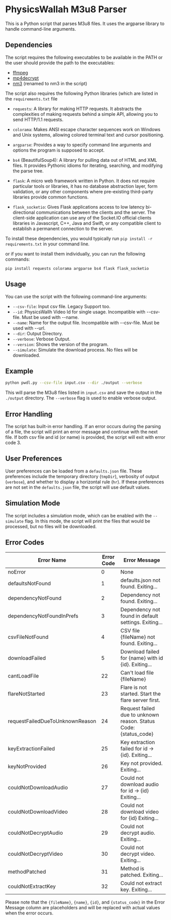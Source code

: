 # PhysicsWallah M3u8 Parser

This is a Python script that parses M3u8 files. It uses the argparse library to handle command-line arguments.

## Dependencies

The script requires the following executables to be available in the PATH or the user should provide the path to the executables:

- [ffmpeg](https://ffmpeg.org/download.html)
- [mp4decrypt](https://www.bento4.com/downloads/)
- [nm3](https://github.com/nilaoda/N_m3u8DL-RE) (renamed to nm3 in the script)

The script also requires the following Python libraries (which are listed in the `requirements.txt` file


- `requests`: A library for making HTTP requests. It abstracts the complexities of making requests behind a simple API, allowing you to send HTTP/1.1 requests.

- `colorama`: Makes ANSI escape character sequences work on Windows and Unix systems, allowing colored terminal text and cursor positioning.

- `argparse`: Provides a way to specify command line arguments and options the program is supposed to accept.

- `bs4` (BeautifulSoup4): A library for pulling data out of HTML and XML files. It provides Pythonic idioms for iterating, searching, and modifying the parse tree.

- `flask`: A micro web framework written in Python. It does not require particular tools or libraries, it has no database abstraction layer, form validation, or any other components where pre-existing third-party libraries provide common functions.

- `flask_socketio`: Gives Flask applications access to low latency bi-directional communications between the clients and the server. The client-side application can use any of the Socket.IO official clients libraries in Javascript, C++, Java and Swift, or any compatible client to establish a permanent connection to the server.

To install these dependencies, you would typically run `pip install -r requirements.txt` in your command line.

or if you want to install them individually, you can run the following commands:

`pip install requests colorama argparse bs4 flask flask_socketio`

## Usage

You can use the script with the following command-line arguments:

- `--csv-file`: Input csv file. Legacy Support too.
- `--id`: PhysicsWallh Video Id for single usage. Incompatible with --csv-file. Must be used with --name.
- `--name`: Name for the output file. Incompatible with --csv-file. Must be used with --url.
- `--dir`: Output Directory.
- `--verbose`: Verbose Output.
- `--version`: Shows the version of the program.
- `--simulate`: Simulate the download process. No files will be downloaded.

## Example

```bash
python pwdl.py --csv-file input.csv --dir ./output --verbose
```

This will parse the M3u8 files listed in `input.csv` and save the output in the `./output` directory. The `--verbose` flag is used to enable verbose output.

## Error Handling

The script has built-in error handling. If an error occurs during the parsing of a file, the script will print an error message and continue with the next file. If both csv file and id (or name) is provided, the script will exit with error code 3.

## User Preferences

User preferences can be loaded from a `defaults.json` file. These preferences include the temporary directory (`tmpDir`), verbosity of output (`verbose`), and whether to display a horizontal rule (`hr`). If these preferences are not set in the `defaults.json` file, the script will use default values.

## Simulation Mode

The script includes a simulation mode, which can be enabled with the `--simulate` flag. In this mode, the script will print the files that would be processed, but no files will be downloaded.

## Error Codes


| Error Name                       | Error Code | Error Message                                         |
|----------------------------------|------------|-------------------------------------------------------|
| noError                          | 0          | None                                                  |
| defaultsNotFound                 | 1          | defaults.json not found. Exiting...                   |
| dependencyNotFound               | 2          | Dependency not found. Exiting...                      |
| dependencyNotFoundInPrefs        | 3          | Dependency not found in default settings. Exiting...  |
| csvFileNotFound                  | 4          | CSV file {fileName} not found. Exiting...             |
| downloadFailed                   | 5          | Download failed for {name} with id {id}. Exiting...   |
| cantLoadFile                     | 22         | Can't load file {fileName}                            |
| flareNotStarted                  | 23         | Flare is not started. Start the flare server first.   |
| requestFailedDueToUnknownReason  | 24         | Request failed due to unknown reason. Status Code: {status_code} |
| keyExtractionFailed              | 25         | Key extraction failed for id -> {id}. Exiting...      |
| keyNotProvided                   | 26         | Key not provided. Exiting...                          |
| couldNotDownloadAudio            | 27         | Could not download audio for id -> {id} Exiting...    |
| couldNotDownloadVideo            | 28         | Could not download video for {id} Exiting...          |
| couldNotDecryptAudio             | 29         | Could not decrypt audio. Exiting...                   |
| couldNotDecryptVideo             | 30         | Could not decrypt video. Exiting...                   |
| methodPatched                    | 31         | Method is patched. Exiting...                         |
| couldNotExtractKey               | 32         | Could not extract key. Exiting...                     |

Please note that the `{fileName}`, `{name}`, `{id}`, and `{status_code}` in the Error Message column are placeholders and will be replaced with actual values when the error occurs.